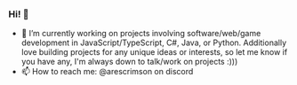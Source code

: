 ### Hi! 👋

- 🔭 I’m currently working on projects involving software/web/game development in JavaScript/TypeScript, C#, Java, or Python. Additionally love building projects for any unique ideas or interests, so let me know if you have any, I'm always down to talk/work on projects :)))
- 📫 How to reach me: @arescrimson on discord 


